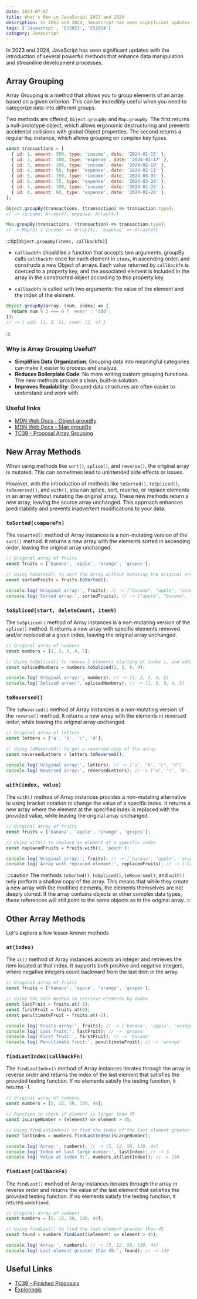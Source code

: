 ```yaml
---
date: 2024-07-07
title: What's New in JavaScript 2023 and 2024
description: In 2023 and 2024, JavaScript has seen significant updates with the introduction of several powerful methods that enhance data manipulation and streamline development processes.
tags: ['Javascript', 'ES2023', 'ES2024']
category: Javascript
---
```


In 2023 and 2024, JavaScript has seen significant updates with the introduction of several powerful methods that enhance data manipulation and streamline development processes.

## Array Grouping

Array Grouping is a method that allows you to group elements of an array based on a given criterion. This can be incredibly useful when you need to categorize data into different groups.

Two methods are offered, `Object.groupBy` and `Map.groupBy`. The first returns a null-prototype object, which allows ergonomic destructuring and prevents accidental collisions with global Object properties. The second returns a regular `Map` instance, which allows grouping on complex key types.

```js "groupBy" title="group-by.js"
const transactions = [
  { id: 1, amount: 500, type: 'income', date: '2024-01-15' },
  { id: 2, amount: 100, type: 'expense', date: '2024-01-17' },
  { id: 3, amount: 200, type: 'income', date: '2024-02-10' },
  { id: 4, amount: 50, type: 'expense', date: '2024-02-11' },
  { id: 5, amount: 150, type: 'income', date: '2024-03-05' },
  { id: 6, amount: 75, type: 'expense', date: '2024-03-20' },
  { id: 7, amount: 100, type: 'income', date: '2024-01-25' },
  { id: 8, amount: 60, type: 'expense', date: '2024-02-28' },
];

Object.groupBy(transactions, (transaction) => transaction.type);
// -> {income: Array(4), expense: Array(4)}

Map.groupBy(transactions, (transaction) => transaction.type);
// -> Map(2) {'income' => Array(4), 'expense' => Array(4)}
```

:::tip[`Object.groupBy(items, callbackfn)`]

- `callbackfn` should be a function that accepts two arguments. groupBy calls `callbackfn` once for each element in `items`, in ascending order, and constructs a new Object of arrays. Each value returned by `callbackfn` is coerced to a property key, and the associated element is included in the array in the constructed object according to this property key.

- `callbackfn` is called with two arguments: the value of the element and the index of the element.

```js "groupBy"
Object.groupBy(array, (num, index) => {
  return num % 2 === 0 ? 'even' : 'odd';
});
// -> { odd: [1, 3, 5], even: [2, 4] }
```

:::

### Why is Array Grouping Useful?

- **Simplifies Data Organization**: Grouping data into meaningful categories can make it easier to process and analyze.
- **Reduces Boilerplate Code**: No more writing custom grouping functions. The new methods provide a clean, built-in solution.
- **Improves Readability**: Grouped data structures are often easier to understand and work with.

### Useful links

- [MDN Web Docs - Object.groupBy](https://developer.mozilla.org/en-US/docs/Web/JavaScript/Reference/Global_Objects/Object/groupBy)
- [MDN Web Docs - Map.groupBy](https://developer.mozilla.org/en-US/docs/Web/JavaScript/Reference/Global_Objects/Map/groupBy)
- [TC39 - Proposal Array Grouping](https://github.com/tc39/proposal-array-grouping/)

## New Array Methods

When using methods like `sort()`, `splice()`, and `reverse()`, the original array is mutated. This can sometimes lead to unintended side effects or issues.

However, with the introduction of methods like `toSorted()`, `toSpliced()`, `toReversed()`, and `with()`, you can splice, sort, reverse, or replace elements in an array without mutating the original array. These new methods return a new array, leaving the source array unchanged. This approach enhances predictability and prevents inadvertent modifications to your data.

### `toSorted(compareFn)`

The `toSorted()` method of Array instances is a non-mutating version of the `sort()` method. It returns a new array with the elements sorted in ascending order, leaving the original array unchanged.

```js "toSorted"
// Original array of fruits
const fruits = ['banana', 'apple', 'orange', 'grapes'];

// Using toSorted() to sort the array without mutating the original array
const sortedFruits = fruits.toSorted();

console.log('Original array:', fruits); // -> ["banana", "apple", "orange", "grapes"]
console.log('Sorted array:', sortedFruits); // -> ["apple", "banana", "grapes", "orange"]
```

### `toSpliced(start, deleteCount, itemN)`

The `toSpliced()` method of Array instances is a non-mutating version of the `splice()` method. It returns a new array with specific elements removed and/or replaced at a given index, leaving the original array unchanged.

```js "toSpliced"
// Original array of numbers
const numbers = [1, 2, 3, 4, 5];

// Using toSpliced() to remove 2 elements starting at index 1, and adding 8 and 9
const splicedNumbers = numbers.toSpliced(1, 2, 8, 9);

console.log('Original array:', numbers); // -> [1, 2, 3, 4, 5]
console.log('Spliced array:', splicedNumbers); // -> [1, 8, 9, 4, 5]
```

### `toReversed()`

The `toReversed()` method of Array instances is a non-mutating version of the `reverse()` method. It returns a new array with the elements in reversed order, while leaving the original array unchanged.

```js "toReversed"
// Original array of letters
const letters = ['a', 'b', 'c', 'd'];

// Using toReversed() to get a reversed copy of the array
const reversedLetters = letters.toReversed();

console.log('Original array:', letters); // -> ["a", "b", "c", "d"]
console.log('Reversed array:', reversedLetters); // -> ["d", "c", "b", "a"]
```

### `with(index, value)`

The `with()` method of Array instances provides a non-mutating alternative to using bracket notation to change the value of a specific index. It returns a new array where the element at the specified index is replaced with the provided value, while leaving the original array unchanged.

```js "with"
// Original array of fruits
const fruits = ['banana', 'apple', 'orange', 'grapes'];

// Using with() to replace an element at a specific index
const replacedFruits = fruits.with(1, 'peach');

console.log('Original array:', fruits); // -> ['banana', 'apple', 'orange', 'grapes']
console.log('Array with replaced element:', replacedFruits); // -> ['banana', 'peach', 'orange', 'grapes']
```

:::caution
The methods `toSorted()`, `toSpliced()`, `toReversed()`, and `with()` only perform a shallow copy of the array. This means that while they create a new array with the modified elements, the elements themselves are not deeply cloned. If the array contains objects or other complex data types, these references will still point to the same objects as in the original array.
:::

## Other Array Methods

Let's explore a few lesser-known methods

### `at(index)`

The `at()` method of Array instances accepts an integer and retrieves the item located at that index. It supports both positive and negative integers, where negative integers count backward from the last item in the array.

```js
// Original array of fruits
const fruits = ['banana', 'apple', 'orange', 'grapes'];

// Using the at() method to retrieve elements by index
const lastFruit = fruits.at(-1);
const firstFruit = fruits.at(0);
const penultimateFruit = fruits.at(-2);

console.log('Fruits array:', fruits); // -> ['banana', 'apple', 'orange', 'grapes']
console.log('Last fruit:', lastFruit); // -> 'grapes'
console.log('First fruit:', firstFruit); // -> 'banana'
console.log('Penultimate fruit:', penultimateFruit); // -> 'orange'
```

### `findLastIndex(callbackFn)`

The `findLastIndex()` method of Array instances iterates through the array in reverse order and returns the index of the last element that satisfies the provided testing function. If no elements satisfy the testing function, it returns -1.

```js "findLastIndex"
// Original array of numbers
const numbers = [5, 12, 50, 130, 44];

// Function to check if element is larger than 45
const isLargeNumber = (element) => element > 45;

// Using findLastIndex() to find the index of the last element greater than 45
const lastIndex = numbers.findLastIndex(isLargeNumber);

console.log('Array:', numbers); // -> [5, 12, 50, 130, 44]
console.log('Index of last large number:', lastIndex); // -> 3
console.log('Value at index 3:', numbers.at(lastIndex)); // -> 130
```

### `findLast(callbackFn)`

The `findLast()` method of Array instances iterates through the array in reverse order and returns the value of the last element that satisfies the provided testing function. If no elements satisfy the testing function, it returns `undefined`.

```js 'findLast'
// Original array of numbers
const numbers = [5, 12, 50, 130, 44];

// Using findLast() to find the last element greater than 45
const found = numbers.findLast((element) => element > 45);

console.log('Array:', numbers); // -> [5, 12, 50, 130, 44]
console.log('Last element greater than 45:', found); // -> 130
```

## Useful Links

- [TC39 - Finished Proposals](https://github.com/tc39/proposals/blob/main/finished-proposals.md)
- [Exploringjs](https://exploringjs.com/js/book/index.html)
